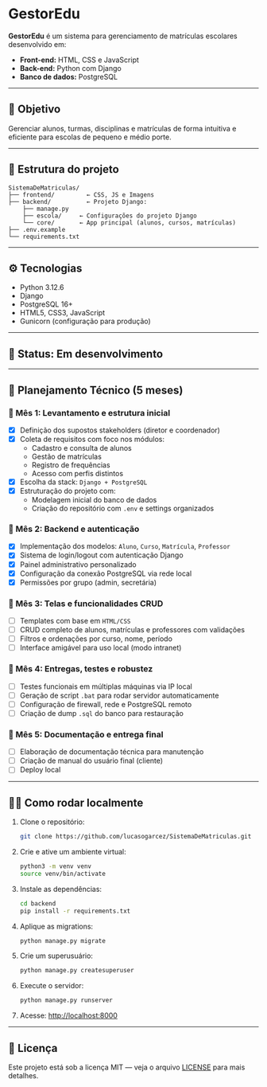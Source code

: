 # GestorEdu

**GestorEdu** é um sistema para gerenciamento de matrículas escolares desenvolvido em:

- **Front-end:** HTML, CSS e JavaScript  
- **Back-end:** Python com Django  
- **Banco de dados:** PostgreSQL

---

## 🚀 Objetivo

Gerenciar alunos, turmas, disciplinas e matrículas de forma intuitiva e eficiente para escolas de pequeno e médio porte.

---

## 🧱 Estrutura do projeto

```
SistemaDeMatriculas/
├── frontend/         ← CSS, JS e Imagens
├── backend/          ← Projeto Django:
    ├── manage.py
    ├── escola/     ← Configurações do projeto Django
    └── core/       ← App principal (alunos, cursos, matrículas)
├── .env.example      
└── requirements.txt  
```

---

## ⚙️ Tecnologias

- Python 3.12.6
- Django  
- PostgreSQL 16+
- HTML5, CSS3, JavaScript  
- Gunicorn (configuração para produção)

---

## 🔧 Status: Em desenvolvimento

---

## 📅 Planejamento Técnico (5 meses)

### 🔹 Mês 1: Levantamento e estrutura inicial
- [x] Definição dos supostos stakeholders (diretor e coordenador)
- [x] Coleta de requisitos com foco nos módulos:
  - Cadastro e consulta de alunos
  - Gestão de matrículas
  - Registro de frequências
  - Acesso com perfis distintos
- [x] Escolha da stack: `Django + PostgreSQL`
- [x] Estruturação do projeto com:
  - Modelagem inicial do banco de dados
  - Criação do repositório com `.env` e settings organizados

### 🔹 Mês 2: Backend e autenticação
- [x] Implementação dos modelos: `Aluno`, `Curso`, `Matrícula`, `Professor`
- [x] Sistema de login/logout com autenticação Django
- [x] Painel administrativo personalizado
- [x] Configuração da conexão PostgreSQL via rede local
- [x] Permissões por grupo (admin, secretária)

### 🔹 Mês 3: Telas e funcionalidades CRUD
- [ ] Templates com base em `HTML/CSS`
- [ ] CRUD completo de alunos, matrículas e professores com validações
- [ ] Filtros e ordenações por curso, nome, período
- [ ] Interface amigável para uso local (modo intranet)

### 🔹 Mês 4: Entregas, testes e robustez
- [ ] Testes funcionais em múltiplas máquinas via IP local
- [ ] Geração de script `.bat` para rodar servidor automaticamente
- [ ] Configuração de firewall, rede e PostgreSQL remoto
- [ ] Criação de dump `.sql` do banco para restauração

### 🔹 Mês 5: Documentação e entrega final
- [ ] Elaboração de documentação técnica para manutenção
- [ ] Criação de manual do usuário final (cliente)
- [ ] Deploy local

---

## 🧑‍💻 Como rodar localmente

1. Clone o repositório:
   ```bash
   git clone https://github.com/lucasogarcez/SistemaDeMatriculas.git
   ```
2. Crie e ative um ambiente virtual:
   ```bash
   python3 -m venv venv
   source venv/bin/activate
   ```
3. Instale as dependências:
   ```bash
   cd backend
   pip install -r requirements.txt
   ```
4. Aplique as migrations:
   ```bash
   python manage.py migrate
   ```
5. Crie um superusuário:
   ```bash
   python manage.py createsuperuser
   ```
6. Execute o servidor:
   ```bash
   python manage.py runserver
   ```
7. Acesse: [http://localhost:8000](http://localhost:8000)

---

## 📜 Licença

Este projeto está sob a licença MIT — veja o arquivo [LICENSE](LICENSE) para mais detalhes.
